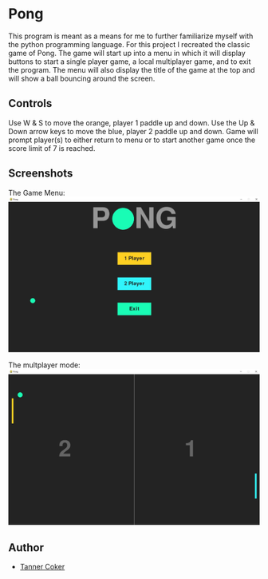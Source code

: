 # Pong
This program is meant as a means for me to further familiarize myself with the python programming language. For this project I recreated the classic game of Pong. The game will start up into a menu in which it will display buttons to start a single player game, a local multiplayer game, and to exit the program. The menu will also display the title of the game at the top and will show a ball bouncing around the screen.

## Controls
Use W & S to move the orange, player 1 paddle up and down. 
Use the Up & Down arrow keys to move the blue, player 2 paddle up and down.
Game will prompt player(s) to either return to menu or to start another game once the score limit of 7 is reached.

## Screenshots
The Game Menu: 
![Menu](img/Menu.jpg)

The multplayer mode: 
![Multiplayer](img/Multiplayer.jpg)

## Author
* [Tanner Coker](https://github.com/UrbanFr0sty)
